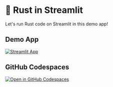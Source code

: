 # 🦀 Rust in Streamlit 

Let's run Rust code on Streamlit in this demo app!

## Demo App

[![Streamlit App](https://static.streamlit.io/badges/streamlit_badge_black_white.svg)](https://rust-in.streamlit.app/)

## GitHub Codespaces

[![Open in GitHub Codespaces](https://github.com/codespaces/badge.svg)](https://codespaces.new/streamlit/app-starter-kit?quickstart=1)
